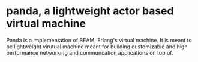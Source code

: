# panda, a lightweight actor based virtual machine

Panda is a implementation of BEAM, Erlang's virtual machine. It is meant to be lightweight virutual machine meant for building customizable and high performance networking and communcation applications on top of. 